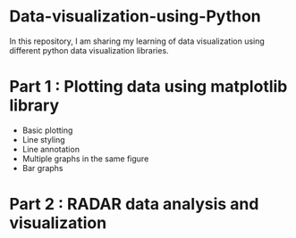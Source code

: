 # Data-visualization-using-Python
In this repository, I am sharing my learning of data visualization using different python data visualization libraries.

# Part 1 : Plotting data using matplotlib library
  - Basic plotting
  - Line styling
  - Line annotation
  - Multiple graphs in the same figure
  - Bar graphs

# Part 2 : RADAR data analysis and visualization


